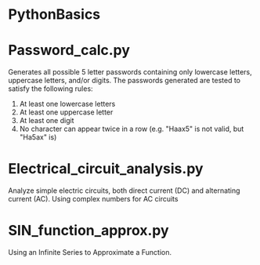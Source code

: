 # PythonBasics

# Password_calc.py

Generates all possible 5 letter passwords containing only lowercase letters, uppercase letters, and/or digits.  The passwords     generated are tested to satisfy the following rules:
1) At least one lowercase letters
2) At least one uppercase letter
3) At least one digit
4) No character can appear twice in a row (e.g. "Haax5" is not valid, but "Ha5ax" is)


# Electrical_circuit_analysis.py
Analyze simple electric circuits, both direct current (DC) and alternating current (AC). Using complex numbers for AC circuits   

# SIN_function_approx.py
Using an Infinite Series to Approximate a Function.
